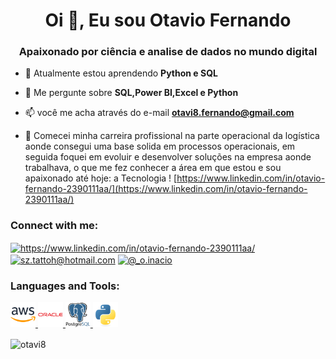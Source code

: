 <h1 align="center">Oi 👋, Eu sou Otavio Fernando</h1>
<h3 align="center">Apaixonado por ciência e analise de dados no mundo digital</h3>

- 🌱 Atualmente estou aprendendo **Python e SQL**

- 💬 Me pergunte sobre **SQL,Power BI,Excel e Python**

- 📫 você me acha através do e-mail **otavi8.fernando@gmail.com**

- 📄 Comecei minha carreira profissional na parte operacional da logística aonde consegui uma base solida em processos operacionais, em seguida foquei em evoluir e desenvolver soluções na empresa aonde trabalhava, o que me fez conhecer a área em que estou e sou apaixonado até hoje: a Tecnologia ! [https://www.linkedin.com/in/otavio-fernando-2390111aa/](https://www.linkedin.com/in/otavio-fernando-2390111aa/)

<h3 align="left">Connect with me:</h3>
<p align="left">
<a href="https://linkedin.com/in/https://www.linkedin.com/in/otavio-fernando-2390111aa/" target="blank"><img align="center" src="https://raw.githubusercontent.com/rahuldkjain/github-profile-readme-generator/master/src/images/icons/Social/linked-in-alt.svg" alt="https://www.linkedin.com/in/otavio-fernando-2390111aa/" height="30" width="40" /></a>
<a href="https://fb.com/sz.tattoh@hotmail.com" target="blank"><img align="center" src="https://raw.githubusercontent.com/rahuldkjain/github-profile-readme-generator/master/src/images/icons/Social/facebook.svg" alt="sz.tattoh@hotmail.com" height="30" width="40" /></a>
<a href="https://instagram.com/@_o.inacio" target="blank"><img align="center" src="https://raw.githubusercontent.com/rahuldkjain/github-profile-readme-generator/master/src/images/icons/Social/instagram.svg" alt="@_o.inacio" height="30" width="40" /></a>
</p>

<h3 align="left">Languages and Tools:</h3>
<p align="left"> <a href="https://aws.amazon.com" target="_blank" rel="noreferrer"> <img src="https://raw.githubusercontent.com/devicons/devicon/master/icons/amazonwebservices/amazonwebservices-original-wordmark.svg" alt="aws" width="40" height="40"/> </a> <a href="https://www.oracle.com/" target="_blank" rel="noreferrer"> <img src="https://raw.githubusercontent.com/devicons/devicon/master/icons/oracle/oracle-original.svg" alt="oracle" width="40" height="40"/> </a> <a href="https://www.postgresql.org" target="_blank" rel="noreferrer"> <img src="https://raw.githubusercontent.com/devicons/devicon/master/icons/postgresql/postgresql-original-wordmark.svg" alt="postgresql" width="40" height="40"/> </a> <a href="https://www.python.org" target="_blank" rel="noreferrer"> <img src="https://raw.githubusercontent.com/devicons/devicon/master/icons/python/python-original.svg" alt="python" width="40" height="40"/> </a> </p>

<p><img align="center" src="https://github-readme-stats.vercel.app/api/top-langs?username=otavi8&show_icons=true&locale=en&layout=compact" alt="otavi8" /></p>

<!---

- 👋 Oi ,meu nome é Otavio
- 👀 I’m interested in ...
- 🌱 I’m currently learning ...
- 💞️ I’m looking to collaborate on ...
- 📫 How to reach me ...


Otavi8/Otavi8 is a ✨ special ✨ repository because its `README.md` (this file) appears on your GitHub profile.
You can click the Preview link to take a look at your changes.
--->
